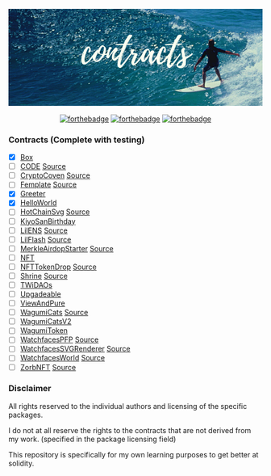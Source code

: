 <p align="center">
  <img src="assets/contracts.png">
</p>

<div align="center">

[![forthebadge](https://forthebadge.com/images/badges/for-sharks.svg)](https://forthebadge.com)
[![forthebadge](https://forthebadge.com/images/badges/60-percent-of-the-time-works-every-time.svg)](https://forthebadge.com)
[![forthebadge](https://forthebadge.com/images/badges/no-ragrets.svg)](https://forthebadge.com)

</div>

### Contracts (Complete with testing)

- [x] [Box](/contracts/Box)
- [ ] [CODE](/contracts/CODE) [Source](https://github.com/Developer-DAO/code-claim-site)
- [ ] [CryptoCoven](/contracts/CryptoCoven) [Source](https://github.com/crypto-coven/contracts)
- [ ] [Femplate](/contracts/Femplate) [Source](https://github.com/abigger87/femplate/blob/master/src/Greeter.sol)
- [x] [Greeter](/contracts/Greeter)
- [x] [HelloWorld](/contracts/HelloWorld)
- [ ] [HotChainSvg](/contracts/HotChainSvg) [Source](https://github.com/w1nt3r-eth/hot-chain-svg)
- [ ] [KiyoSanBirthday](/contracts/KiyoSanBirthday)
- [ ] [LilENS](/contracts/LilENS) [Source](https://github.com/m1guelpf/lil-web3)
- [ ] [LilFlash](/contracts/LilFlash) [Source](https://github.com/m1guelpf/lil-web3)
- [ ] [MerkleAirdopStarter](/contracts/MerkleAirdopStarter) [Source](https://github.com/Anish-Agnihotri/merkle-airdrop-starter)
- [ ] [NFT](/contracts/NFT)
- [ ] [NFTTokenDrop](/contracts/NFTTokenDrop) [Source](https://github.com/m1guelpf/nft-token-drop)
- [ ] [Shrine](/contracts/Shrine) [Source](https://github.com/Astrodrop/shrine)
- [ ] [TWiDAOs](/contracts/TWiDAOs)
- [ ] [Upgadeable](/contracts/Upgadeable)
- [ ] [ViewAndPure](/contracts/ViewAndPure)
- [ ] [WagumiCats](/contracts/WagumiCats) [Source](https://github.com/wagumi/wagumi)
- [ ] [WagumiCatsV2](/contracts/WagumiCatsV2)
- [ ] [WagumiToken](/contracts/WagumiToken)
- [ ] [WatchfacesPFP](/contracts/WatchfacesPFP) [Source](https://etherscan.io/address/0x1b57e04c02f9328bdd417fde6698b236b543c47f#code)
- [ ] [WatchfacesSVGRenderer](/contracts/WatchfacesSVGRenderer) [Source](https://etherscan.io/address/0x3aee59ca9cea21389d167112091ceace86747124#code)
- [ ] [WatchfacesWorld](/contracts/WatchfacesWorld) [Source](https://etherscan.io/address/0x8d3b078d9d9697a8624d4b32743b02d270334af1#code)
- [ ] [ZorbNFT](/contracts/ZorbNFT) [Source](https://github.com/ourzora/zorb/tree/main/packages/zorb-contracts)

### Disclaimer

All rights reserved to the individual authors and licensing of the specific packages.

I do not at all reserve the rights to the contracts that are not derived from my work. (specified in the package licensing field)

This repository is specifically for my own learning purposes to get better at solidity.
